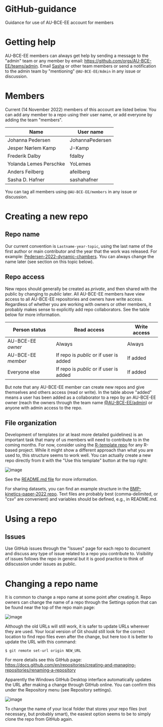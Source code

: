# GitHub-guidance
Guidance for use of AU-BCE-EE account for members

# Getting help
AU-BCE-EE members can always get help by sending a message to the "admin" team or any member by email: <https://github.com/orgs/AU-BCE-EE/teams/admin>.
Email [Sasha](mailto:sasha.hafner@bce.au.dk) or other team members or send a notification to the admin team by "mentioning" `@AU-BCE-EE/Admin` in any issue or discussion.

# Members
Current (14 November 2022) members of this account are listed below.
You can add any member to a repo using their user name, or add everyone by adding the team "members".

| Name                   | User name       |
|--------                |-----------      |
| Johanna Pedersen       | JohannaPedersen |
| Jesper Nørlem Kamp     | J-Kamp          |
| Frederik Dalby         | fdalby          |
| Yolanda Lemes Perschke | YoLemes         |
| Anders Feilberg        | afeilberg       |
| Sasha D. Hafner        | sashahafner     |

You can tag all members using `@AU-BCE-EE/members` in any issue or discussion.

# Creating a new repo
## Repo name
Our current convention is `Lastname-year-topic`, using the last name of the first author or main contributor and the year that the work was released. 
For example: [Pedersen-2022-dynamic-chambers](https://github.com/AU-BCE-EE/Pedersen-2022-dynamic-chambers).
You can always change the name later (see section on this topic below).

## Repo access
New repos should generally be created as *private*, and then shared with the public by changing to *public* later.
All AU-BCE-EE members have view access to all AU-BCE-EE repositories and owners have write access.
Regardless of whether you are working with owners or other members, it probably makes sense to explicitly add repo collaborators.
See the table below for more information.

| Person status      | Read access         | Write access|
|---------------     |-------------        |-------------|
| AU-BCE-EE *owner*  | Always              | Always      |
| AU-BCE-EE *member* | If repo is *public* or if user is added | If added    |
| Everyone else      | If repo is *public* or if user is added | If added    |

But note that any AU-BCE-EE member can create new repos and give themselves and others access (read or write). 
In the table above "added" means a user has been added as a collaborator to a repo by an AU-BCE-EE owner (reach the owners through the team name [@AU-BCE-EE/admin](https://github.com/orgs/AU-BCE-EE/teams/admin)) or anyone with admin access to the repo.

## File organization
Development of templates (or at least more detailed guidelines) is an important task that many of us members will need to contribute to in the coming months.
For now, consider using the [R-template repo](https://github.com/sashahafner/R-template) for any R-based project. 
While it might show a different approach than what you are used to, this structure seems to work well.
You can actually create a new repo directly from it with the "Use this template" button at the top right:

![image](https://user-images.githubusercontent.com/35272876/199021638-e1ac10ec-265a-41b4-a9c0-c5ad2017ccbb.png)

See the [README.md file](https://github.com/sashahafner/R-template/blob/main/README.md) for more information.

For sharing datasets, you can find an example structure in the [BMP-kinetics-paper-2022 repo](https://github.com/sashahafner/BMP-kinetics-paper-2022).
Text files are probably best (comma-delimited, or "csv" are convenient) and variables should be defined, e.g., in README.md.

# Using a repo
## Issues
Use GitHub issues through the "Issues" page for each repo to document and discuss any type of issue related to a repo you contribute to.
Visibility of issues follows the repo in general but it is good practice to think of ddiscussion under issues as public.

# Changing a repo name
It is common to change a repo name at some point after creating it.
Repo owners can change the name of a repo through the Settings option that can be found near the top of the repo main page:

![image](https://user-images.githubusercontent.com/35272876/198266746-9840a595-e71a-4775-bd54-808b1e5f1535.png)

Although the old URLs will still work, it is safer to update URLs wherever they are used.
Your local version of Git should still look for the correct location to find repo files even after the change, but here too it is better to update the URL with this command:

```
$ git remote set-url origin NEW_URL
```

For more details see this GitHub page: <https://docs.github.com/en/repositories/creating-and-managing-repositories/renaming-a-repository>

Apparently the Windows GitHub Desktop interface automatically updates the URL after making a change through GitHub online.
You can confirm this under the Repository menu (see Repository settings).

![image](https://user-images.githubusercontent.com/35272876/198268474-33f59ddc-42a2-47e1-a35c-96fd2bc57369.png)

To change the name of your local folder that stores your repo files (not necessary, but probably smart), the easiest option seems to be to simply clone the repo from GitHub again.


